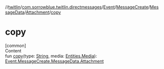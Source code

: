 //[twitlin](../../../../../index.md)/[com.sorrowblue.twitlin.directmessages](../../../../index.md)/[Event](../../../index.md)/[MessageCreate](../../index.md)/[MessageData](../index.md)/[Attachment](index.md)/[copy](copy.md)



# copy  
[common]  
Content  
fun [copy](copy.md)(type: [String](https://kotlinlang.org/api/latest/jvm/stdlib/kotlin/-string/index.html), media: [Entities.Media](../../../../../com.sorrowblue.twitlin.objects/-entities/-media/index.md)): [Event.MessageCreate.MessageData.Attachment](index.md)  



